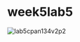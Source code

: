 # week5lab5

![lab5cpan134v2p2](https://github.com/JosephAlleemWaldron/week5lab5/assets/157649459/6b1c7e6a-3863-4b59-957a-d423a37a2006)

